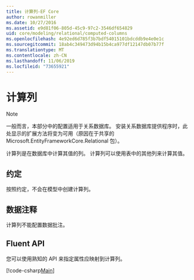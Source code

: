 ```yaml
---
title: 计算列-EF Core
author: rowanmiller
ms.date: 10/27/2016
ms.assetid: e9d81f06-805d-45c9-97c2-3546df654829
uid: core/modeling/relational/computed-columns
ms.openlocfilehash: 4e92ed6d785f3b7bdf54015101bdcddb9e4e0e1c
ms.sourcegitcommit: 18ab4c349473d94b15b4ca977df12147db07b77f
ms.translationtype: MT
ms.contentlocale: zh-CN
ms.lasthandoff: 11/06/2019
ms.locfileid: "73655921"
---
```

# <a name="computed-columns"></a>计算列

> [!NOTE]  
> 一般而言，本部分中的配置适用于关系数据库。 安装关系数据库提供程序时，此处显示的扩展方法将变为可用（原因在于共享的 Microsoft.EntityFrameworkCore.Relational 包）。

计算列是在数据库中计算其值的列。 计算列可以使用表中的其他列来计算其值。

## <a name="conventions"></a>约定

按照约定，不会在模型中创建计算列。

## <a name="data-annotations"></a>数据注释

计算列不能配置数据批注。

## <a name="fluent-api"></a>Fluent API

您可以使用熟知的 API 来指定属性应映射到计算列。

[!code-csharp[Main](../../../../samples/core/Modeling/FluentAPI/Relational/ComputedColumn.cs?name=ComputedColumn&highlight=9)]
